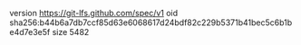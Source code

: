 version https://git-lfs.github.com/spec/v1
oid sha256:b44b6a7db7ccf85d63e6068617d24bdf82c229b5371b41bec5c6b1be4d7e3e5f
size 5482
